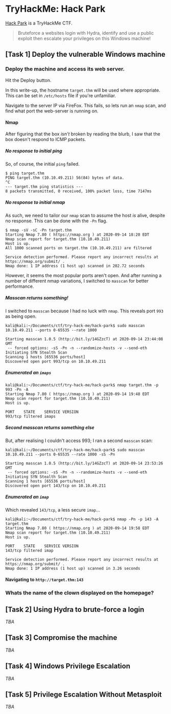 # TryHackMe: Hack Park

[Hack Park](https://tryhackme.com/room/hackpark) is a TryHackMe CTF. 

> Bruteforce a websites login with Hydra, identify and use a public exploit then escalate your privileges on this Windows machine!

	
## [Task 1] Deploy the vulnerable Windows machine

### Deploy the machine and access its web server.

Hit the Deploy button.

In this write-up, the hostname `target.thm` will be used where appropriate. This can be set in `/etc/hosts` file if you're unfamiliar.

Navigate to the server IP via FireFox. This fails, so lets run an `nmap` scan, and find what port the web-server is running on.


#### Nmap

After figuring that the box _isn't_ broken by reading the blurb, I saw that the box doesn't respond to ICMP packets.

##### No response to initial ping
So, of course, the initial `ping` failed.
```
$ ping target.thm
PING target.thm (10.10.49.211) 56(84) bytes of data.
^C
--- target.thm ping statistics ---
8 packets transmitted, 0 received, 100% packet loss, time 7147ms
```

##### No response to initial nmap
As such, we need to tailor our `nmap` scan to assume the host _is_ alive, despite no response. This can be done with the `-Pn` flag. 
```
$ nmap -sV -sC -Pn target.thm
Starting Nmap 7.80 ( https://nmap.org ) at 2020-09-14 18:20 EDT
Nmap scan report for target.thm (10.10.49.211)
Host is up.
All 1000 scanned ports on target.thm (10.10.49.211) are filtered

Service detection performed. Please report any incorrect results at https://nmap.org/submit/ .
Nmap done: 1 IP address (1 host up) scanned in 202.72 seconds

```
However, it seems the most popular ports aren't open. And after running a number of different nmap variations, I switched to `masscan` for better performance.

##### Masscan returns something!

I switched to `masscan` because I had no luck with `nmap`. This reveals port `993` as being open.

```
kali@kali:~/Documents/ctf/try-hack-me/hack-park$ sudo masscan 10.10.49.211 --ports 0-65535 --rate 1000 

Starting masscan 1.0.5 (http://bit.ly/14GZzcT) at 2020-09-14 23:44:08 GMT
 -- forced options: -sS -Pn -n --randomize-hosts -v --send-eth
Initiating SYN Stealth Scan
Scanning 1 hosts [65536 ports/host]
Discovered open port 993/tcp on 10.10.49.211                                   
```

##### Enumerated an `imaps`

```
kali@kali:~/Documents/ctf/try-hack-me/hack-park$ nmap target.thm -p 993 -Pn -A
Starting Nmap 7.80 ( https://nmap.org ) at 2020-09-14 19:48 EDT
Nmap scan report for target.thm (10.10.49.211)
Host is up.

PORT    STATE    SERVICE VERSION
993/tcp filtered imaps
```

##### Second masscan returns something else
But, after realising I couldn't access 993; I ran a second `masscan` scan: 
```
kali@kali:~/Documents/ctf/try-hack-me/hack-park$ sudo masscan 10.10.49.211 --ports 0-65535 --rate 1000 -sS -Pn

Starting masscan 1.0.5 (http://bit.ly/14GZzcT) at 2020-09-14 23:53:26 GMT
 -- forced options: -sS -Pn -n --randomize-hosts -v --send-eth
Initiating SYN Stealth Scan
Scanning 1 hosts [65536 ports/host]
Discovered open port 143/tcp on 10.10.49.211                                   
```

##### Enumerated an `imap`
Which revealed `143/tcp`, a less secure `imap`...
```
kali@kali:~/Documents/ctf/try-hack-me/hack-park$ nmap -Pn -p 143 -A target.thm
Starting Nmap 7.80 ( https://nmap.org ) at 2020-09-14 19:58 EDT
Nmap scan report for target.thm (10.10.49.211)
Host is up.

PORT    STATE    SERVICE VERSION
143/tcp filtered imap

Service detection performed. Please report any incorrect results at https://nmap.org/submit/ .
Nmap done: 1 IP address (1 host up) scanned in 3.26 seconds

```



#### Navigating to `http://target.thm:143`






### Whats the name of the clown displayed on the homepage? 

## [Task 2] Using Hydra to brute-force a login

_TBA_

## [Task 3] Compromise the machine

_TBA_

## [Task 4] Windows Privilege Escalation

_TBA_

## [Task 5] Privilege Escalation Without Metasploit 

_TBA_